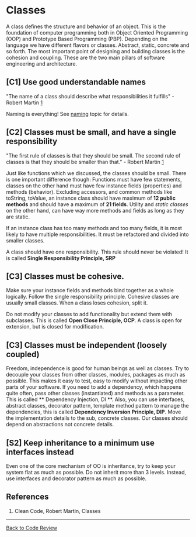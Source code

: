 # Classes

A class defines the structure and behavior of an object. This is the foundation of computer programming both in Object
Oriented Programming (OOP) and Prototype Based Programming (PBP). Depending on the language we have different flavors
or classes. Abstract, static, concrete and so forth. The most important point of designing and building classes is the
cohesion and coupling. These are the two main pillars of software engineering and architecture.

## [C1] Use good understandable names

"The name of a class should describe what responsibilities it fulfills" - Robert Martin [1](#cite01)

Naming is everything! See [naming](./naming.md) topic for details.

## [C2] Classes must be small, and have a single responsibility

"The first rule of classes is that they should be small. The second rule of classes is that they should be smaller than 
that."  - Robert Martin [1](#cite01)

Just like functions which we discussed, the classes should be small. There is one important difference though: 
Functions must have few statements, classes on the other hand must have few instance fields (properties) and methods 
(behavior). Excluding accessors, and common methods like toString, toValue, an instance class 
should have maximum of **12 public methods** and should have a maximum of **21 fields**. Utility and _static classes_ on 
the other hand, can have way more methods and fields as long as they are static. 

If an instance class has too many methods and too many fields, it is most likely to have multiple responsibilities. It 
must be refactored and divided into smaller classes.

A class should have one responsibility. This rule should never be violated! It is called **Single Responsibility 
Principle, SRP**

## [C3] Classes must be cohesive.

Make sure your instance fields and methods bind together as a whole logically. Follow the single responsibility 
principle. Cohesive classes are usually small classes. When a class loses cohesion, split it.

Do not modify your classes to add functionality but extend them with subclasses. This is called **Open Close Principle, 
OCP**. A class is open for extension, but is closed for modification.

## [C3] Classes must be independent (loosely coupled)

Freedom, independence is good for human beings as well as classes. Try to decouple your classes from other classes, modules, 
packages as much as possible. This makes it easy to test, easy to modify without impacting other parts of your software. 
If you need to add a dependency, which happens quite often, pass other classes (instantiated) and methods as a parameter. 
This is called ** Dependency Injection, DI **. Also, you can use interfaces, abstract classes, decorator pattern, template 
method pattern to manage the dependencies, this is called **Dependency Inversion Principle, DIP**. Move the implementation
details to the sub, concrete classes. Our classes should depend on abstractions not concrete details.

## [S2] Keep inheritance to a minimum use interfaces instead

Even one of the core mechanism of OO is inheritance, try to keep your system flat as much as possible. Do not inherit 
more than 3 levels. Instead, use interfaces and decorator pattern as much as possible.

## References

1. <a id="cite01"></a>Clean Code, Robert Martin, Classes

---

[Back to Code Review](../code-review.md)
